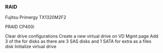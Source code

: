 ### RAID

Fujitsu Primergy TX1320M2F2

PRAID CP400i

Clear drive configurations
Create a new virtual drive on VD Mgmt page
Add 3 of the for disks as there are 3 SAS disks and 1 SATA for extra as a files disk
Initialize virtual drive


